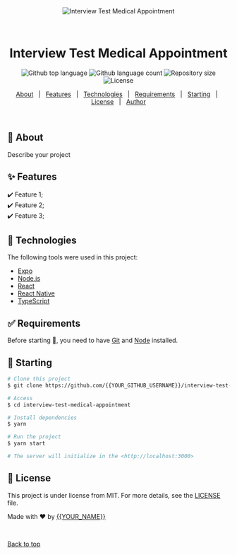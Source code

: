 <div align="center" id="top"> 
  <img src="./.github/app.gif" alt="Interview Test Medical Appointment" />

&#xa0;

  <!-- <a href="https://interviewtestmedicalappointment.netlify.app">Demo</a> -->
</div>

<h1 align="center">Interview Test Medical Appointment</h1>

<p align="center">
  <img alt="Github top language" src="https://img.shields.io/github/languages/top/{{YOUR_GITHUB_USERNAME}}/interview-test-medical-appointment?color=56BEB8">

  <img alt="Github language count" src="https://img.shields.io/github/languages/count/{{YOUR_GITHUB_USERNAME}}/interview-test-medical-appointment?color=56BEB8">

  <img alt="Repository size" src="https://img.shields.io/github/repo-size/{{YOUR_GITHUB_USERNAME}}/interview-test-medical-appointment?color=56BEB8">

  <img alt="License" src="https://img.shields.io/github/license/{{YOUR_GITHUB_USERNAME}}/interview-test-medical-appointment?color=56BEB8">

  <!-- <img alt="Github issues" src="https://img.shields.io/github/issues/{{YOUR_GITHUB_USERNAME}}/interview-test-medical-appointment?color=56BEB8" /> -->

  <!-- <img alt="Github forks" src="https://img.shields.io/github/forks/{{YOUR_GITHUB_USERNAME}}/interview-test-medical-appointment?color=56BEB8" /> -->

  <!-- <img alt="Github stars" src="https://img.shields.io/github/stars/{{YOUR_GITHUB_USERNAME}}/interview-test-medical-appointment?color=56BEB8" /> -->
</p>

<!-- Status -->

<!-- <h4 align="center">
	🚧  Interview Test Medical Appointment 🚀 Under construction...  🚧
</h4>

<hr> -->

<p align="center">
  <a href="#dart-about">About</a> &#xa0; | &#xa0; 
  <a href="#sparkles-features">Features</a> &#xa0; | &#xa0;
  <a href="#rocket-technologies">Technologies</a> &#xa0; | &#xa0;
  <a href="#white_check_mark-requirements">Requirements</a> &#xa0; | &#xa0;
  <a href="#checkered_flag-starting">Starting</a> &#xa0; | &#xa0;
  <a href="#memo-license">License</a> &#xa0; | &#xa0;
  <a href="https://github.com/{{YOUR_GITHUB_USERNAME}}" target="_blank">Author</a>
</p>

<br>

## :dart: About

Describe your project

## :sparkles: Features

:heavy_check_mark: Feature 1;\
:heavy_check_mark: Feature 2;\
:heavy_check_mark: Feature 3;

## :rocket: Technologies

The following tools were used in this project:

-   [Expo](https://expo.io/)
-   [Node.js](https://nodejs.org/en/)
-   [React](https://pt-br.reactjs.org/)
-   [React Native](https://reactnative.dev/)
-   [TypeScript](https://www.typescriptlang.org/)

## :white_check_mark: Requirements

Before starting :checkered_flag:, you need to have [Git](https://git-scm.com) and [Node](https://nodejs.org/en/) installed.

## :checkered_flag: Starting

```bash
# Clone this project
$ git clone https://github.com/{{YOUR_GITHUB_USERNAME}}/interview-test-medical-appointment

# Access
$ cd interview-test-medical-appointment

# Install dependencies
$ yarn

# Run the project
$ yarn start

# The server will initialize in the <http://localhost:3000>
```

## :memo: License

This project is under license from MIT. For more details, see the [LICENSE](LICENSE.md) file.

Made with :heart: by <a href="https://github.com/{{YOUR_GITHUB_USERNAME}}" target="_blank">{{YOUR_NAME}}</a>

&#xa0;

<a href="#top">Back to top</a>

